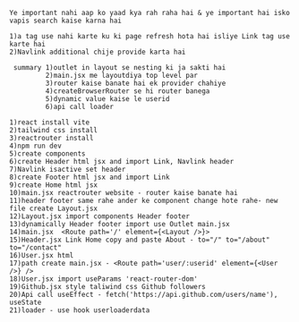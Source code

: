 		  
	Ye important nahi aap ko yaad kya rah raha hai & ye important hai isko vapis search kaise karna hai
	
	1)a tag use nahi karte ku ki page refresh hota hai isliye Link tag use karte hai
	2)Navlink additional chije provide karta hai 
	
	 summary 1)outlet in layout se nesting ki ja sakti hai
			 2)main.jsx me layoutdiya top level par
			 3)router kaise banate hai ek provider chahiye
			 4)createBrowserRouter se hi router banega
			 5)dynamic value kaise le userid
			 6)api call loader
			 
	1)react install vite 
	2)tailwind css install
	3)reactrouter install
	4)npm run dev
	5)create components
	6)create Header html jsx and import Link, Navlink header
	7)Navlink isactive set header
	8)create Footer html jsx and import Link
	9)create Home html jsx 
	10)main.jsx reactrouter website - router kaise banate hai
	11)header footer same rahe ander ke component change hote rahe- new file create Layout.jsx
	12)Layout.jsx import components Header footer  
	13)dynamically Header footer import use Outlet main.jsx
	14)main.jsx  <Route path='/' element={<Layout />}>
	15)Header.jsx Link Home copy and paste About - to="/" to="/about" to="/contact" 
	16)User.jsx html
	17)path create main.jsx - <Route path='user/:userid' element={<User />} />
	18)User.jsx import useParams 'react-router-dom'
	19)Github.jsx style taliwind css Github followers
	20)Api call useEffect - fetch('https://api.github.com/users/name'), useState
	21)loader - use hook userloaderdata
